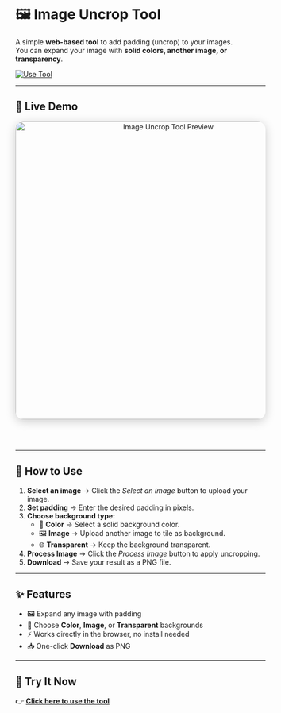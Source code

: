 # 🖼️ Image Uncrop Tool

A simple **web-based tool** to add padding (uncrop) to your images.  
You can expand your image with **solid colors, another image, or transparency**.

  <a href="https://nipunsgeeth.github.io/Image-Uncrop-Tool/" target="_blank">
    <img src="https://img.shields.io/badge/▶%20Use%20Tool-FF4747?style=for-the-badge&logo=google-chrome&logoColor=white" alt="Use Tool" />
  </a> 
  
---

## 🚀 Live Demo  

<div align="center">
  <img src="https://github.com/user-attachments/assets/657035fd-8001-4d5b-a9a9-63f385589587?w=900&q=80" alt="Image Uncrop Tool Preview" width="600" style="border-radius:16px;box-shadow:0 4px 20px rgba(0,0,0,0.2);" />

  <br><br>

</div>

---

## 📖 How to Use

1. **Select an image** → Click the *Select an image* button to upload your image.  
2. **Set padding** → Enter the desired padding in pixels.  
3. **Choose background type:**  
   - 🎨 **Color** → Select a solid background color.  
   - 🖼️ **Image** → Upload another image to tile as background.  
   - 🌐 **Transparent** → Keep the background transparent.  
4. **Process Image** → Click the *Process Image* button to apply uncropping.  
5. **Download** → Save your result as a PNG file.  

---

## ✨ Features

- 🖼️ Expand any image with padding  
- 🎨 Choose **Color**, **Image**, or **Transparent** backgrounds  
- ⚡ Works directly in the browser, no install needed  
- 📥 One-click **Download** as PNG  

---

## 🔗 Try It Now


👉 [**Click here to use the tool**](https://nipunsgeeth.github.io/Image-Uncrop-Tool/)  

